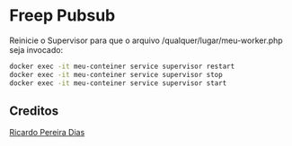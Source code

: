 # Freep Pubsub

Reinicie o Supervisor para que o arquivo /qualquer/lugar/meu-worker.php seja invocado:

```bash
docker exec -it meu-conteiner service supervisor restart
docker exec -it meu-conteiner service supervisor stop
docker exec -it meu-conteiner service supervisor start
```

## Creditos

[Ricardo Pereira Dias](https://www.ricardopedias.com.br)
